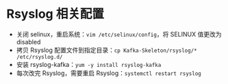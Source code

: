 # Rsyslog 相关配置

- 关闭 selinux，重启系统：`vim /etc/selinux/config`，将 SELINUX 值更改为 disabled
- 拷贝 Rsyslog 配置文件到指定目录：`cp Kafka-Skeleton/rsyslog/* /etc/rsyslog.d/`
- 安装 rsyslog-kafka：`yum -y install rsyslog-kafka`
- 每次改完 Rsyslog，需要重启 Rsyslog：`systemctl restart rsyslog`
